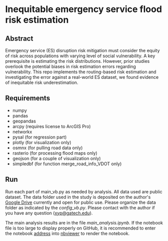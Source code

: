 # Inequitable emergency service flood risk estimation
## Abstract
Emergency service (ES) disruption risk mitigation 
must consider the equity of risk across 
populations with varying level of social vulnerability. 
A key prerequisite is estimating the risk 
distributions. However, prior studies
overlook the potential biases in 
risk estimation errors regarding vulnerability. 
This repo implements the routing-based risk estimation 
and investigating the error against a real-world 
ES dataset, we found evidence of inequitable risk 
underestimation.
## Requirements
- numpy
- pandas
- geopandas
- arcpy (requires license to ArcGIS Pro)
- networkx
- pysal (for regression part)
- plotly (for visualization only)
- osmnx (for pulling road data only)
- rasterio (for processing flood maps only)
- geojson (for a couple of visualization only)
- simpledbf (for function merge_road_info_VDOT only)
## Run
Run each part of main_vb.py as needed by analysis. 
All data used are public dataset. The data folder 
used in the study is deposited on the author's
[Google Drive](https://drive.google.com/drive/folders/1mxyiUylxluWH87xTQuYMZmrEDUn3v0rs?usp=sharing) 
currently and open for public use. Please organize the data
folder as indicated by the *config_vb.py*.
Please contact with the author if you have any 
question
([xyp@gatech.edu](mailto:xyp@gatech.edu)).

The main analysis results are in the file *main_analysis.ipynb*.
If the notebook file is too large to display properly on GitHub, 
it is recommended to enter the notebook [address](https://github.com/pppxiyu/EquiRisk/blob/main/main_analysis.ipynb)
into [nbviewer](https://nbviewer.org/)
to render the notebook.
